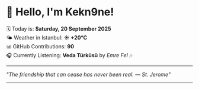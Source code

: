 # 👋 Hello, I'm Kekn9ne!

🗓️ Today is: **Saturday, 20 September 2025**  
🌤️ Weather in Istanbul: **☀️   +20°C**  
📊 GitHub Contributions: **90**  
🎧 Currently Listening: **Veda Türküsü** by *Emre Fel* 🎶

---

_"The friendship that can cease has never been real.  — *St. Jerome*"_

---
